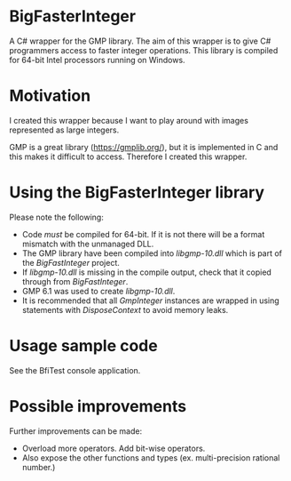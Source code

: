 # BigFasterInteger
A C# wrapper for the GMP library. The aim of this wrapper is to give C# programmers access to faster integer operations. This library is compiled for 64-bit Intel processors running on Windows.

# Motivation
I created this wrapper because I want to play around with images represented as large integers.

GMP is a great library (https://gmplib.org/), but it is implemented in C and this makes it difficult to access. Therefore I created this wrapper.

# Using the BigFasterInteger library
Please note the following:

* Code *must* be compiled for 64-bit. If it is not there will be a format mismatch with the unmanaged DLL.
* The GMP library have been compiled into *libgmp-10.dll* which is part of the *BigFastInteger* project.
* If *libgmp-10.dll* is missing in the compile output, check that it copied through from *BigFastInteger*.
* GMP 6.1 was used to create *libgmp-10.dll*.
* It is recommended that all *GmpInteger* instances are wrapped in using statements with *DisposeContext* to avoid memory leaks.

# Usage sample code
See the BfiTest console application.

# Possible improvements
Further improvements can be made:

* Overload more operators. Add bit-wise operators.
* Also expose the other functions and types (ex. multi-precision rational number.)
